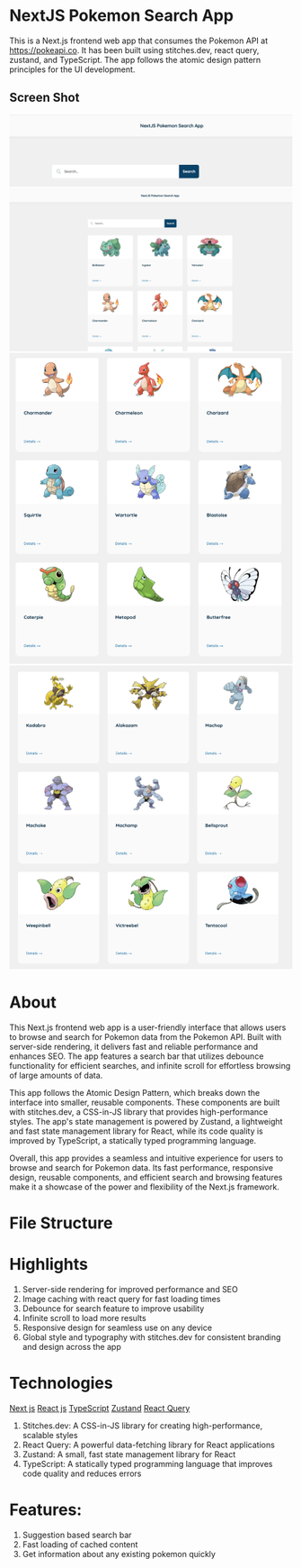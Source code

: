 # NextJS Pokemon Search App

This is a Next.js frontend web app that consumes the Pokemon API at https://pokeapi.co. It has been built using stitches.dev,
react query, zustand, and TypeScript. The app follows the atomic design pattern principles for the UI development.

## Screen Shot

![sreen-1: ](./1.png)
![sreen-1: ](./2.png)
![sreen-1: ](./3.png)
![sreen-1: ](./4.png)

# About

This Next.js frontend web app is a user-friendly interface that allows users to browse and search for Pokemon data from the Pokemon API.
Built with server-side rendering, it delivers fast and reliable performance and enhances SEO.
The app features a search bar that utilizes debounce functionality for efficient searches, and infinite scroll for effortless browsing of large amounts of data.

This app follows the Atomic Design Pattern, which breaks down the interface into smaller, reusable components. These components are built with stitches.dev,
a CSS-in-JS library that provides high-performance styles. The app's state management is powered by Zustand, a lightweight and fast state management
library for React, while its code quality is improved by TypeScript, a statically typed programming language.

Overall, this app provides a seamless and intuitive experience for users to browse and search for Pokemon data.
Its fast performance, responsive design, reusable components, and efficient search and browsing features make it a showcase of the power and flexibility of the Next.js framework.

# File Structure

# Highlights

1. Server-side rendering for improved performance and SEO
2. Image caching with react query for fast loading times
3. Debounce for search feature to improve usability
4. Infinite scroll to load more results
5. Responsive design for seamless use on any device
6. Global style and typography with stitches.dev for consistent branding and design across the app

# Technologies

[Next js](https://camo.githubusercontent.com/8ca13ae629f63bb61149ae72a664da344efef97067b0cbf6d6cbabdc6784068f/68747470733a2f2f696d672e736869656c64732e696f2f62616467652f2d4e6578744a532d3030303030303f6c6f676f3d6e657874646f746a73)
[React js](https://camo.githubusercontent.com/87051e6a6583fbd038af6b402cacb98f48af5d458f56f039a1a467628ed4a742/68747470733a2f2f696d672e736869656c64732e696f2f62616467652f2d52656163744a532d3631444146423f6c6f676f3d7265616374266c6f676f436f6c6f723d626c61636b)
[TypeScript](https://camo.githubusercontent.com/0b289d1d303799715fec1914d704e8683305e5151dceff8e7d946b9924c7d62a/68747470733a2f2f696d672e736869656c64732e696f2f62616467652f2d547970655363726970742d3331373843363f6c6f676f3d54797065536372697074266c6f676f436f6c6f723d7768697465)
[Zustand](https://camo.githubusercontent.com/74b774118ff07a8755255a0de08b52114fa0012dfff18f7ba44134de922a36cc/68747470733a2f2f696d672e736869656c64732e696f2f62616467652f2d5a757374616e642d4445423838373f6c6f676f436f6c6f723d7768697465)
[React Query](https://camo.githubusercontent.com/b2e9e861a5f6af824a941a593cacc09fa32ad87394dfaa6de88d45651e213250/68747470733a2f2f696d672e736869656c64732e696f2f62616467652f2d526561637425323051756572792d4646343135343f6c6f676f3d72656163747175657279266c6f676f436f6c6f723d7768697465)

1. Stitches.dev: A CSS-in-JS library for creating high-performance, scalable styles
2. React Query: A powerful data-fetching library for React applications
3. Zustand: A small, fast state management library for React
4. TypeScript: A statically typed programming language that improves code quality and reduces errors

# Features:

1. Suggestion based search bar
2. Fast loading of cached content
3. Get information about any existing pokemon quickly
